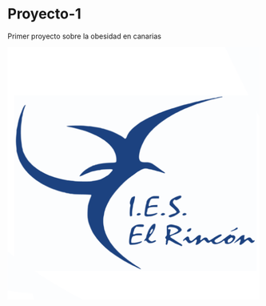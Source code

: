 # Proyecto-1
Primer proyecto sobre la obesidad en canarias

![logo Ies El Rincon](https://github.com/SergioPA11/Proyecto-1/blob/main/Mockup/rincon.png)


